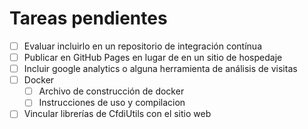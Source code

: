 # Tareas pendientes

- [ ] Evaluar incluirlo en un repositorio de integración contínua
- [ ] Publicar en GitHub Pages en lugar de en un sitio de hospedaje
- [ ] Incluir google analytics o alguna herramienta de análisis de visitas
- [ ] Docker
    - [ ] Archivo de construcción de docker
    - [ ] Instrucciones de uso y compilacion
- [ ] Vincular librerías de CfdiUtils con el sitio web
